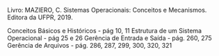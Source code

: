 Livro: MAZIERO, C. Sistemas Operacionais: Conceitos e Mecanismos. Editora da UFPR, 2019.

Conceitos Básicos e Históricos - pág 10, 11
Estrutura de um Sistema Operacional - pág 25 e 26
Gerência de Entrada e Saída - pág. 260, 275
Gerência de Arquivos - pág. 286, 287, 299, 300, 320, 321
